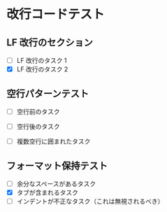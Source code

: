# 改行コードテスト

## LF 改行のセクション

- [ ] LF 改行のタスク 1
- [x] LF 改行のタスク 2

## 空行パターンテスト

- [ ] 空行前のタスク

- [ ] 空行後のタスク

- [ ] 複数空行に囲まれたタスク

## フォーマット保持テスト

- [ ] 余分なスペースがあるタスク
- [x] タブが含まれるタスク
- [ ] インデントが不正なタスク（これは無視されるべき）
